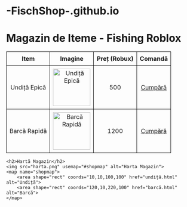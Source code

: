# -FischShop-.github.io
<!DOCTYPE html>
<html lang="ro">
<head>
    <meta charset="UTF-8">
    <meta name="viewport" content="width=device-width, initial-scale=1.0">
    <title>Magazin de Iteme - Fishing Roblox</title>
    <style>
        table {
            width: 100%;
            border-collapse: collapse;
        }
        th, td {
            border: 1px solid black;
            padding: 8px;
            text-align: center;
        }
    </style>
</head>
<body>
    <h1>Magazin de Iteme - Fishing Roblox</h1>
    <table>
        <tr>
            <th>Item</th>
            <th>Imagine</th>
            <th>Preț (Robux)</th>
            <th>Comandă</th>
        </tr>
        <tr>
            <td>Undiță Epică</td>
            <td><img src="undita.png" alt="Undiță Epică" width="100"></td>
            <td>500</td>
            <td><a href="comanda.html">Cumpără</a></td>
        </tr>
        <tr>
            <td>Barcă Rapidă</td>
            <td><img src="barca.png" alt="Barcă Rapidă" width="100"></td>
            <td>1200</td>
            <td><a href="comanda.html">Cumpără</a></td>
        </tr>
    </table>

    <h2>Hartă Magazin</h2>
    <img src="harta.png" usemap="#shopmap" alt="Harta Magazin">
    <map name="shopmap">
        <area shape="rect" coords="10,10,100,100" href="undiță.html" alt="Undiță">
        <area shape="rect" coords="120,10,220,100" href="barcă.html" alt="Barcă">
    </map>
</body>
</html>

